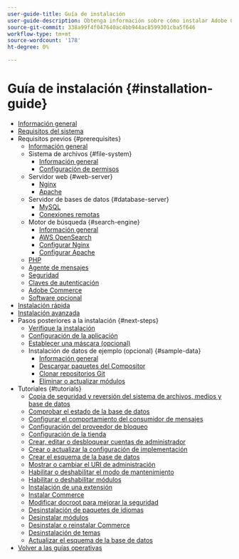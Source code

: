 ```yaml
---
user-guide-title: Guía de instalación
user-guide-description: Obtenga información sobre cómo instalar Adobe Commerce y Magento Open Source para implementaciones locales.
source-git-commit: 338a99f4f047640ac4bb944ac8599301cba5f646
workflow-type: tm+mt
source-wordcount: '178'
ht-degree: 0%

---
```



# Guía de instalación {#installation-guide}

- [Información general](overview.md)
- [Requisitos del sistema](system-requirements.md)
- Requisitos previos {#prerequisites}
   - [Información general](prerequisites/overview.md)
   - Sistema de archivos {#file-system}
      - [Información general](prerequisites/file-system/overview.md)
      - [Configuración de permisos](prerequisites/file-system/configure-permissions.md)
   - Servidor web {#web-server}
      - [Nginx](prerequisites/web-server/nginx.md)
      - [Apache](prerequisites/web-server/apache.md)
   - Servidor de bases de datos {#database-server}
      - [MySQL](prerequisites/database/mysql.md)
      - [Conexiones remotas](prerequisites/database/mysql-remote.md)
   - Motor de búsqueda {#search-engine}
      - [Información general](prerequisites/search-engine/overview.md)
      - [AWS OpenSearch](prerequisites/search-engine/aws-opensearch.md)
      - [Configurar Nginx](prerequisites/search-engine/configure-nginx.md)
      - [Configurar Apache](prerequisites/search-engine/configure-apache.md)
   - [PHP](prerequisites/php-settings.md)
   - [Agente de mensajes](prerequisites/rabbitmq.md)
   - [Seguridad](prerequisites/security.md)
   - [Claves de autenticación](prerequisites/authentication-keys.md)
   - [Adobe Commerce](prerequisites/commerce.md)
   - [Software opcional](prerequisites/optional-software.md)
- [Instalación rápida](composer.md)
- [Instalación avanzada](advanced.md)
- Pasos posteriores a la instalación {#next-steps}
   - [Verifique la instalación](next-steps/verify.md)
   - [Configuración de la aplicación](next-steps/configuration.md)
   - [Establecer una máscara (opcional)](next-steps/set-umask.md)
   - Instalación de datos de ejemplo (opcional) {#sample-data}
      - [Información general](sample-data/overview.md)
      - [Descargar paquetes del Compositor](sample-data/composer-packages.md)
      - [Clonar repositorios Git](sample-data/git-repositories.md)
      - [Eliminar o actualizar módulos](sample-data/remove-or-update.md)
- Tutoriales {#tutorials}
   - [Copia de seguridad y reversión del sistema de archivos, medios y base de datos](tutorials/backup.md)
   - [Comprobar el estado de la base de datos](tutorials/database-status.md)
   - [Configurar el comportamiento del consumidor de mensajes](tutorials/message-consumers.md)
   - [Configuración del proveedor de bloqueo](tutorials/lock-provider.md)
   - [Configuración de la tienda](tutorials/store.md)
   - [Crear, editar o desbloquear cuentas de administrador](tutorials/admin.md)
   - [Crear o actualizar la configuración de implementación](tutorials/deployment.md)
   - [Crear el esquema de la base de datos](tutorials/database.md)
   - [Mostrar o cambiar el URI de administración](tutorials/admin-uri.md)
   - [Habilitar o deshabilitar el modo de mantenimiento](tutorials/maintenance-mode.md)
   - [Habilitar o deshabilitar módulos](tutorials/manage-modules.md)
   - [Instalación de una extensión](tutorials/extensions.md)
   - [Instalar Commerce](tutorials/install.md)
   - [Modificar docroot para mejorar la seguridad](tutorials/docroot.md)
   - [Desinstalación de paquetes de idiomas](tutorials/language-packages.md)
   - [Desinstalar módulos](tutorials/uninstall-modules.md)
   - [Desinstalar o reinstalar Commerce](tutorials/uninstall.md)
   - [Desinstalación de temas](tutorials/themes.md)
   - [Actualizar el esquema de la base de datos](tutorials/database-upgrade.md)
- [Volver a las guías operativas](https://experienceleague.adobe.com/docs/commerce-operations/operational-guides/home.html)
